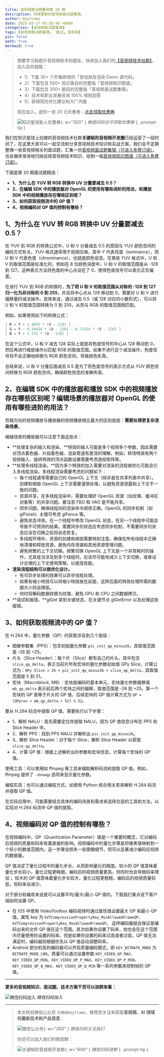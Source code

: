 ```yaml
---
title: 音视频面试题集锦第 20 期
description: 持续更新的音视频面试题集锦。
author: Keyframe
date: 2025-02-17 03:58:48 +0800
categories: [音视频面试题集锦]
tags: [音视频面试题集锦,  面试, 音视频]
pin: false
math: true
mermaid: true
---
```


>想要学习和提升音视频技术的朋友，快来加入我们的<a href="https://t.zsxq.com/jRprT" target="_blank" rel="noopener noreferrer">【音视频技术社群】</a>，加入后你就能：
>
>- 1）下载 30+ 个开箱即用的「音视频及渲染 Demo 源代码」
>- 2）下载包含 500+ 知识条目的完整版「音视频知识图谱」
>- 3）下载包含 200+ 题目的完整版「音视频面试题集锦」
>- 4）技术和职业发展咨询 100% 得到回答
>- 5）获得简历优化建议和大厂内推
>  
>现在加入，送你一张 20 元优惠券：<a href="https://t.zsxq.com/jRprT" target="_blank" rel="noopener noreferrer">点击领取优惠券</a>
>
>![知识星球新人优惠券](assets/img/keyframe-zsxq-coupon.png){: w="300" }
>_微信扫码也可领取优惠券_
{: .prompt-tip }



我们在知识星球上创建的音视频技术社群**关键帧的音视频开发圈**已经运营了一段时间了，在这里大家可以一起交流和分享音视频技术知识和实战方案。我们会不定期整理一些音视频相关的面试题，汇集一份[音视频面试题集锦（可进入免费订阅）](https://mp.weixin.qq.com/mp/appmsgalbum?__biz=MjM5MTkxOTQyMQ==&action=getalbum&album_id=2380776196751425539#wechat_redirect)。也会循序渐进地归纳总结音视频技术知识，绘制一幅[音视频知识图谱（可进入免费订阅）](https://mp.weixin.qq.com/mp/appmsgalbum?__biz=MjM5MTkxOTQyMQ==&action=getalbum&album_id=2349658423078092802#wechat_redirect)。



下面是第 20 期面试题精选：


- **1、为什么在 YUV 转 RGB 转换中 UV 分量要减去 0.5？**
- **2、在编辑 SDK 中的播放器对 OpenGL 的使用有哪些进阶的用法，和播放 SDK 中的视频播放存在哪些区别呢？**
- **3、如何获取视频流中的 QP 值？**
- **4、视频编码对 QP 值的控制有哪些？**




## 1、为什么在 YUV 转 RGB 转换中 UV 分量要减去 0.5？

在 YUV 到 RGB 的转换公式中，U 和 V 分量减去 0.5 的原因与 YUV 颜色空间的编码方式有关。YUV 格式通常用于视频压缩，其中 Y 代表亮度（luminance），而 U 和 V 代表色度（chrominance），也就是颜色信息。在某些 YUV 格式中，U 和 V 的取值范围是标准化的，例如在 8 位颜色深度中，U 和 V 的取值范围是从 -128 到 127。这种表示方法将色度的中心点设在了 0，使得色度信号可以表示正负偏差。

在进行 YUV 到 RGB 的转换时，**为了将 U 和 V 的取值范围从对称的 -128 到 127 归一化为非对称的 0 到 255**，并且将中心点从 128 移动到 0，需要对 U 和 V 进行偏移量的减法操作。具体来说，通过减去 0.5（或 128 对应的小数形式），可以将 U 和 V 的取值范围转换为 0 到 255，从而与 RGB 的取值范围相匹配。

例如，如果使用如下的转换公式：

```java
[ R = Y + 1.4075 * (V - 128) ]
[ G = Y - 0.34414 * (U - 128) - 0.71414 * (V - 128) ]
[ B = Y + 1.772 * (U - 128) ]
```

在这个公式中，U 和 V 减去 128 实际上就是将色度信号的中心从 128 移动到 0，然后再进行缩放操作以匹配 RGB 的取值范围。如果不进行这个减法操作，色度信号将不会正确地转换为 RGB 颜色空间，导致颜色失真。

总结来说，U 和 V 分量后面减去 0.5 是为了将色度信号的表示方式从 YUV 颜色空间转换为 RGB 颜色空间，确保颜色信息的准确传递。






## 2、在编辑 SDK 中的播放器和播放 SDK 中的视频播放存在哪些区别呢？编辑场景的播放器对 OpenGL 的使用有哪些进阶的用法？

剪辑方向的视频播放与播放器的视频播放相比最大的区别就是：**需要处理更复杂渲染场景**。

编辑场景的播放器可以注意下面这些点：

- **处理复杂的输入和渲染。**特效的输入可能是多个视频多个参数，因此需要对顶点着色器、片段着色器、渲染管道有更深的理解。例如，转场特效有两个视频输入、旋转特效的顶点函数设置需要考虑透视矩阵等。
- **处理多线程渲染。**因为多个特效的加入需要对渲染的流程做优化可能会引入多线程渲染。多线程渲染需要考虑的问题如下：
	- 每个线程通常需要自己的 OpenGL 上下文（除非是在共享列表中共享）。创建和销毁 OpenGL 上下文需要谨慎处理，以避免资源泄露和上下文不一致的问题。
	- 资源共享。在多线程渲染中，需要处理好 OpenGL 资源（如纹理、缓冲区对象等）的共享问题。要注意 FBO 和 VAO 是不能共享。
	- 同步问题。确保线程间的渲染命令顺序正确。OpenGL 的同步机制（如 glFinish）太慢可考虑 glFence 等。  
	- 避免状态冲突。在一个线程中修改 OpenGL 状态，在另一个线程中可能会导致不可预测的结果。需要同步的状态应考虑同步机制，不需要同步的状态应该在切换之前将状态恢复。
	- 多线程环境中，资源的创建和销毁需要特别注意。确保在所有线程中正确地清理和释放资源，避免内存泄漏和其他资源管理问题。
	- 避免频繁的上下文切换。频繁切换 OpenGL 上下文是一个非常耗时的操作，尤其是当涉及到多个线程时。应该尽可能地减少上下文切换，或者设计合理的上下文使用策略，以提高性能。
- **渲染流程结构可以做优化设计。**
	- 有可异步处理的效果可以异步线程处理。
	- 如果有缩小特效可以将缩小特效放在前面，这样后面的特效处理所需的数据大小将会降低。
	- 何时将解码数据转换为纹理，避免 GPU 和 CPU 之间数据拷贝。
- **调试和报错。**glGet 拿到关键状态，在关键节点 glGetError 以及处理这些报错。





## 3、如何获取视频流中的 QP 值？


在 H.264 中，量化参数（QP）的获取涉及到几个层级：

- 图像参数集（PPS）：包含初始量化参数 `pic_init_qp_minus26`，其取值范围是 -26 到 +25。
- 片头（Slice Header）：每个片（Slice）都有自己的片头，其中包含 `slice_qp_delta`，表示当前片所有宏块的量化参数初始值 QPy Slice，计算公式为：`QPy Slice = 26 + pic_init_qp_minus26 + slice_qp_delta`，其取值范围是 0 到 51。
- 宏块（Macroblock, MB）：宏块是编码的基本单元，宏块量化参数偏移值 `mb_qp_delta` 表示前后两个宏块之间的偏移，取值范围是 -26 到 +25。第一个宏块的 QP 值等于片头的 QP 值，后续宏块的 QP 值计算方式为 `QP = (QPprev + mb_qp_delta + 52) % 52`。

要从 H.264 码流中提取 QP 值，需要执行以下步骤：

- 1、解析 NALU：首先需要定位并提取 NALU，因为 QP 值信息分布在 PPS 和 Slice Header 中。
- 2、解析 PPS：找到 PPS NALU 并解析出 `pic_init_qp_minus26`。
- 3、解析 Slice Header：对于每个 Slice，解析 Slice Header 以获取 `slice_qp_delta`。
- 4、计算 QP 值：根据上述解析出的参数和宏块信息，计算每个宏块的 QP 值。


使用工具：可以使用如 ffmpeg 等工具来辅助解析码流和提取 QP 值。例如，ffmpeg 提供了 `-showqp` 选项来显示量化参数。  

编程实现：也可以通过编程方式，如使用 Python 结合相关库来解析 H.264 码流并提取 QP 值。  

在实际应用中，可能需要结合具体的编码场景和需求来选择合适的工具和方法，以实现对 H.264 码流中 QP 值的提取。





## 4、视频编码对 QP 值的控制有哪些？


在视频编码中，QP（Quantization Parameter）值是一个重要的概念，它对编码后视频的质量和码率有着直接的影响。视频编码中的量化步骤是将像素值映射到一个较小的数值范围内，这一步骤会损失一些图像细节，但可以显著减少编码后视频的数据量。

QP 值决定了量化过程中的量化步长，从而影响量化的精度。较小的 QP 值意味着量化步长较小，量化过程更精细，编码后的视频质量更高，但同时也会导致码率增加；
较大的 QP 值意味着量化步长较大，量化过程更粗糙，编码后的视频质量较低，但码率会减少。

对于部分软编库来说是可以设置平均/最大/最小 QP 值的。下面我们重点说下客户端如何设置 QP。

- 在 iOS 中使用 VideoToolbox 编码视频时通过属性值设置最大 QP 和最小 QP 值。属性 key 为 `kVTCompressionPropertyKey_MinAllowedFrameQP`、`kVTCompressionPropertyKey_MaxAllowedFrameQP`。
这样编码器就会保证是编码出来的文件 QP 值在这个范围。其次如果你设置了码率，他也会在这个范围内尽量使用你设置的码率。但是如果你设置的码率过高或者过低，QP 值无法满足时，编码器则根据优先以 QP 值自动调整码率。
- Android 部分机型的编码器可以开启质量编码模式，即 `KEY_BITRATE_MODE` 为 `BITRATE_MODE_CBR`。质量可以通过设置参数 `KEY_VIDEO_QP_MAX`、`KEY_VIDEO_QP_MIN`、`KEY_VIDEO_QP_P_MAX`、`KEY_VIDEO_QP_P_MIN`、`KEY_VIDEO_QP_B_MAX`、`KEY_VIDEO_QP_B_MIN` 等一系列参数来控制帧的 QP 值。



---

**更多的音视频知识、面试题、技术方案干货可以进群来看：**

![微信扫码加入](assets/img/keyframe-zsxq.png)
_微信扫码加入_





---

> 本文转自微信公众号 `关键帧Keyframe`，推荐您关注来获取**音视频、AI 领域的最新技术和产品信息**：
>
>![微信公众号](assets/img/keyframe-mp.jpg){: w="300" }
>_微信扫码关注我们_
>
>你还可以加入我们的微信群：
>
>![关键帧的音视频开发群](assets/img/av-wechat-group.jpg){: w="600" }
>_微信扫码进群_
{: .prompt-tip }


